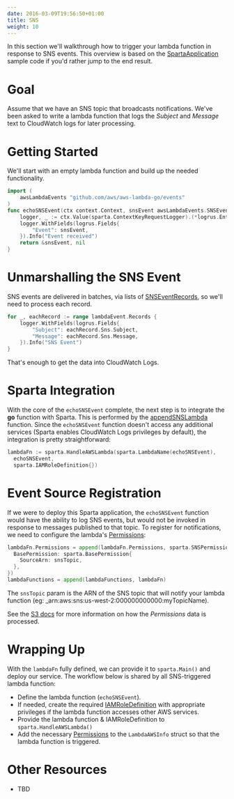 ```yaml
---
date: 2016-03-09T19:56:50+01:00
title: SNS
weight: 10
---
```


In this section we'll walkthrough how to trigger your lambda function in response to SNS events.  This overview is based on the [SpartaApplication](https://github.com/mweagle/SpartaApplication/blob/master/application.go#L79) sample code if you'd rather jump to the end result.

# Goal

Assume that we have an SNS topic that broadcasts notifications.  We've been asked to write a lambda function that logs the _Subject_ and _Message_ text to CloudWatch logs for later processing.

# Getting Started

We'll start with an empty lambda function and build up the needed functionality.

```go
import (
	awsLambdaEvents "github.com/aws/aws-lambda-go/events"
)
func echoSNSEvent(ctx context.Context, snsEvent awsLambdaEvents.SNSEvent) (*awsLambdaEvents.SNSEvent, error) {
	logger, _ := ctx.Value(sparta.ContextKeyRequestLogger).(*logrus.Entry)
	logger.WithFields(logrus.Fields{
		"Event": snsEvent,
	}).Info("Event received")
	return &snsEvent, nil
}
```

# Unmarshalling the SNS Event

SNS events are delivered in batches, via lists of [SNSEventRecords](https://godoc.org/github.com/aws/aws-lambda-go/events#SNSEventRecord
), so we'll need to process each record.

```go
for _, eachRecord := range lambdaEvent.Records {
	logger.WithFields(logrus.Fields{
		"Subject": eachRecord.Sns.Subject,
		"Message": eachRecord.Sns.Message,
	}).Info("SNS Event")
}
```

That's enough to get the data into CloudWatch Logs.

# Sparta Integration

With the core of the `echoSNSEvent` complete, the next step is to integrate the **go** function with Sparta.  This is performed by
the [appendSNSLambda](https://github.com/mweagle/SpartaApplication/blob/master/application.go#L79) function.  Since the `echoSNSEvent`
function doesn't access any additional services (Sparta enables CloudWatch Logs privileges by default), the integration is
pretty straightforward:

```go
lambdaFn := sparta.HandleAWSLambda(sparta.LambdaName(echoSNSEvent),
  echoSNSEvent,
  sparta.IAMRoleDefinition{})
```

# Event Source Registration

If we were to deploy this Sparta application, the `echoSNSEvent` function would have the ability to log SNS events, but would not be invoked in response to messages published to that topic.  To register for notifications, we need to configure the lambda's [Permissions](http://docs.aws.amazon.com/lambda/latest/dg/intro-permission-model.html):

```go
lambdaFn.Permissions = append(lambdaFn.Permissions, sparta.SNSPermission{
  BasePermission: sparta.BasePermission{
    SourceArn: snsTopic,
  },
})
lambdaFunctions = append(lambdaFunctions, lambdaFn)
```

The `snsTopic` param is the ARN of the SNS topic that will notify your lambda function (eg: _arn:aws:sns:us-west-2:000000000000:myTopicName).

See the [S3 docs](http://gosparta.io/docs/eventsources/s3/#eventSourceRegistration) for more information on how the _Permissions_ data is processed.

# Wrapping Up

With the `lambdaFn` fully defined, we can provide it to `sparta.Main()` and deploy our service.  The workflow below is shared by all SNS-triggered lambda function:

  * Define the lambda function (`echoSNSEvent`).
  * If needed, create the required [IAMRoleDefinition](https://godoc.org/github.com/mweagle/Sparta*IAMRoleDefinition) with appropriate privileges if the lambda function accesses other AWS services.
  * Provide the lambda function & IAMRoleDefinition to `sparta.HandleAWSLambda()`
  * Add the necessary [Permissions](https://godoc.org/github.com/mweagle/Sparta#LambdaAWSInfo) to the `LambdaAWSInfo` struct so that the lambda function is triggered.

# Other Resources

  * TBD
